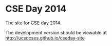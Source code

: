 CSE Day 2014
===========

The site for CSE day 2014. 

The development version should be viewable at http://ucsdcses.github.io/cseday-site

